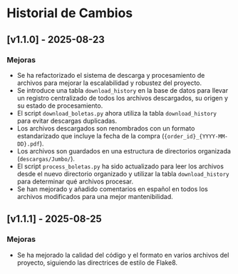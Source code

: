 # Historial de Cambios

## [v1.1.0] - 2025-08-23

### Mejoras
- Se ha refactorizado el sistema de descarga y procesamiento de archivos para mejorar la escalabilidad y robustez del proyecto.
- Se introduce una tabla `download_history` en la base de datos para llevar un registro centralizado de todos los archivos descargados, su origen y su estado de procesamiento.
- El script `download_boletas.py` ahora utiliza la tabla `download_history` para evitar descargas duplicadas.
- Los archivos descargados son renombrados con un formato estandarizado que incluye la fecha de la compra (`{order_id}_{YYYY-MM-DD}.pdf`).
- Los archivos son guardados en una estructura de directorios organizada (`descargas/Jumbo/`).
- El script `process_boletas.py` ha sido actualizado para leer los archivos desde el nuevo directorio organizado y utilizar la tabla `download_history` para determinar qué archivos procesar.
- Se han mejorado y añadido comentarios en español en todos los archivos modificados para una mejor mantenibilidad.

## [v1.1.1] - 2025-08-25

### Mejoras
- Se ha mejorado la calidad del código y el formato en varios archivos del proyecto, siguiendo las directrices de estilo de Flake8.